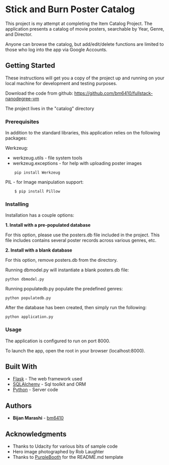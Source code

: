 # Stick and Burn Poster Catalog

This project is my attempt at completing the Item Catalog Project.  The application presents a catalog of movie posters, searchable by Year, Genre, and Director.

Anyone can browse the catalog, but add/edit/delete functions are limited to those who log into the
app via Google Accounts.

## Getting Started

These instructions will get you a copy of the project up and running on your local machine for development and testing purposes. 

Download the code from github:  https://github.com/bm6410/fullstack-nanodegree-vm

The project lives in the "catalog" directory

### Prerequisites

In addition to the standard libraries, this application relies on the following packages:

Werkzeug:
* werkzeug.utils - file system tools
* werkzeug.exceptions - for help with uploading poster images

```
    pip install Werkzeug
```

PIL - for Image manipulation support:
```    
    $ pip install Pillow
```

### Installing
Installation has a couple options:

**1. Install with a pre-populated database**

For this option, please use the posters.db file included in the project. This file includes contains several poster records across various genres, etc.

**2. Install with a blank database**

For this option, remove posters.db from the directory.

Running dbmodel.py will instantiate a blank posters.db file:
```
python dbmodel.py
```

Running populatedb.py populate the predefined genres:
```
python populatedb.py
```

After the database has been created, then simply run the following:

```
python application.py
```

### Usage


The application is configured to run on port 8000.

To launch the app, open the root in your browser (localhost:8000).


## Built With

* [Flask](http://flask.pocoo.org/) - The web framework used
* [SQLAlchemy](https://www.sqlalchemy.org/) - Sql toolkit and ORM
* [Python](https://www.python.org/) - Server code

## Authors

* **Bijan Marashi** - [bm6410](https://github.com/bm6410)

## Acknowledgments

* Thanks to Udacity for various bits of sample code
* Hero image photographed by Rob Laughter
* Thanks to [PurpleBooth](https://gist.github.com/PurpleBooth) for the README.md template

